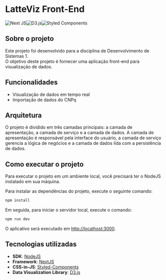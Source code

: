 # LatteViz Front-End

![Next JS](https://img.shields.io/badge/Next-black?style=for-the-badge&logo=next.js&logoColor=white)![D3.js](https://img.shields.io/badge/Data--Driven%20Documents-white?style=for-the-badge&logo=D3.js)![Styled Components](https://img.shields.io/badge/styled--components-DB7093?style=for-the-badge&logo=styled-components&logoColor=white)

## Sobre o projeto

Este projeto foi desenvolvido para a disciplina de Desenvolvimento de Sistemas 1.  
O objetivo deste projeto é fornecer uma aplicação front-end para visualização de dados.

## Funcionalidades

- Visualização de dados em tempo real
- Importação de dados do CNPq

## Arquitetura

O projeto é dividido em três camadas principais: a camada de apresentação, a camada de serviço e a camada de dados. A camada de apresentação é responsável pela interface do usuário, a camada de serviço gerencia a lógica de negócios e a camada de dados lida com a persistência de dados.

## Como executar o projeto

Para executar o projeto em um ambiente local, você precisará ter o NodeJS instalado em sua máquina.

Para instalar as dependências do projeto, execute o seguinte comando:

```bash
npm install
```

Em seguida, para iniciar o servidor local, execute o comando:

```bash
npm run dev
```

O aplicativo será executado em [http://localhost:3000](http://localhost:3000).

## Tecnologias utilizadas

- **SDK**: [NodeJS](https://nodejs.org/)
- **Framework**: [NextJS](https://nextjs.org/)
- **CSS-in-JS**: [Styled-Components](https://styled-components.com/)
- **Data Visualization Library**: [D3.js](https://d3js.org/)
